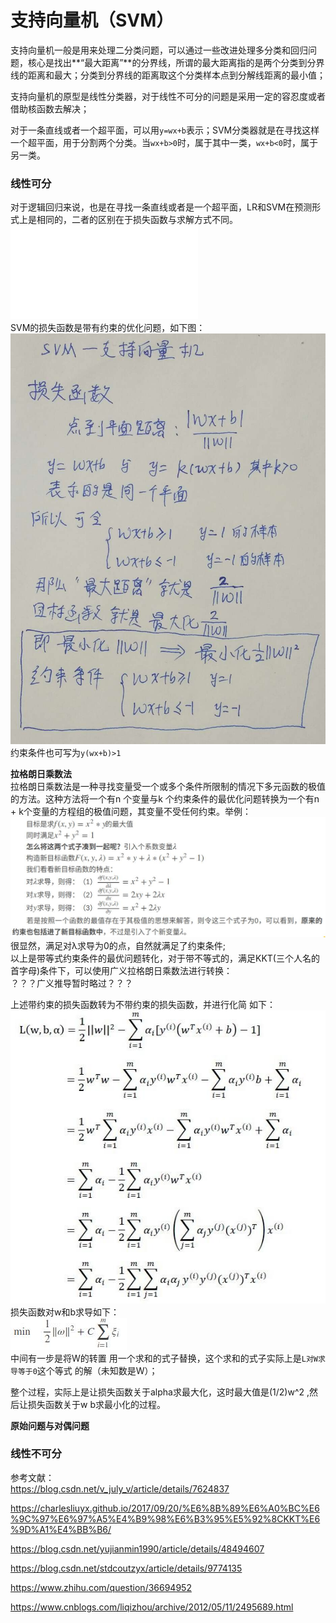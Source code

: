 支持向量机（SVM）
====

支持向量机一般是用来处理二分类问题，可以通过一些改进处理多分类和回归问题，核心是找出**“最大距离”**的分界线，所谓的最大距离指的是两个分类到分界线的距离和最大；分类到分界线的距离取这个分类样本点到分解线距离的最小值；

支持向量机的原型是线性分类器，对于线性不可分的问题是采用一定的容忍度或者借助核函数去解决；

对于一条直线或者一个超平面，可以用```y=wx+b```表示；SVM分类器就是在寻找这样一个超平面，用于分割两个分类。当```wx+b>0```时，属于其中一类，```wx+b<0```时，属于另一类。

### 线性可分 ###
对于逻辑回归来说，也是在寻找一条直线或者是一个超平面，LR和SVM在预测形式上是相同的，二者的区别在于损失函数与求解方式不同。
![逻辑回归详解](/docs/ml/2.md)<br>
SVM的损失函数是带有约束的优化问题，如下图：<br>
![SVM损失函数](/docs/ml/images/8_1-1.jpg)<br>
约束条件也可写为```y(wx+b)>1```

**拉格朗日乘数法**<br>
拉格朗日乘数法是一种寻找变量受一个或多个条件所限制的情况下多元函数的极值的方法。这种方法将一个有n 个变量与k 个约束条件的最优化问题转换为一个有n + k个变量的方程组的极值问题，其变量不受任何约束。举例：<br>
![拉格朗日乘数法实例](/docs/ml/images/8_1-2.jpg)<br>
很显然，满足对λ求导为0的点，自然就满足了约束条件;<br>
以上是带等式约束条件的最优问题转化，对于带不等式的，满足KKT(三个人名的首字母)条件下，可以使用广义拉格朗日乘数法进行转换：<br>
？？？广义推导暂时略过？？？<br>

上述带约束的损失函数转为不带约束的损失函数，并进行化简 如下：<br>
![转化后的损失函数](/docs/ml/images/8_1-3.jpg)<br>
损失函数对w和b求导如下：<br>
![损失函数对W和B的导数](/docs/ml/images/8_1-4.jpg)<br>
中间有一步是将W的转置 用一个求和的式子替换，这个求和的式子实际上是```L对W求导等于0```这个等式 的解（未知数是W）；

整个过程，实际上是让损失函数关于alpha求最大化，这时最大值是(1/2)w^2 ,然后让损失函数关于w b求最小化的过程。

**原始问题与对偶问题**<br>




### 线性不可分 ###


参考文献：<br>
https://blog.csdn.net/v_july_v/article/details/7624837

https://charlesliuyx.github.io/2017/09/20/%E6%8B%89%E6%A0%BC%E6%9C%97%E6%97%A5%E4%B9%98%E6%B3%95%E5%92%8CKKT%E6%9D%A1%E4%BB%B6/

https://blog.csdn.net/yujianmin1990/article/details/48494607

https://blog.csdn.net/stdcoutzyx/article/details/9774135

https://www.zhihu.com/question/36694952

https://www.cnblogs.com/liqizhou/archive/2012/05/11/2495689.html
